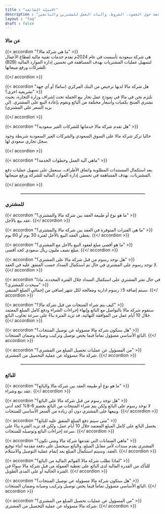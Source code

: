 ```yaml
---
title : "الاسئلة الشائعة"
description : "تعرف على شركة مالا وخدماتها المالية التقنية للشركات، مع إجابات شاملة على أسئلتكم الشائعة حول العقود، الشروط، وآليات العمل للمشترين والبائعين."
layout : "faq"
draft : false
---
```



### عن مالا

{{< accordion "ما هي شركة مالا؟" >}}
<br>
هي شركة سعودية تأسست في عام 2024م تقدم خدمات تقنية مالية لقطاع الأعمال (B2B) لتسهيل عمليات المشتريات بهدف المساهمة في تحسين إدارة الموارد المالية للشركات ورفع مبيعاتها.

{{</ accordion >}}

{{< accordion "هل شركة مالا لديها ترخيص من البنك المركزي (ساما) أو أي جهة تشريعية اخرى؟" >}}
<br>
نلتزم نحن في مالا في نموذج عمل تجار بيع الجملة تحت إشراف وزارة التجارة، بحيث نشتري المنتج بكميات وأسعار مختلفة من البائع ونقوم بإعادة البيع على المشتري. (لن يزيد السعر على المشتري)

{{</ accordion >}}

{{< accordion "هل تقدم شركة مالا خدماتها للشركات الغير سعودية؟" >}}
<br>

حاليا تركز شركة مالا على السوق السعودي والشركات الغير السعودية شريطة وجود سجل تجاري سعودي لها.


{{</ accordion >}}

{{< accordion "ماهي آلية العمل وخطوات الخدمة؟" >}}
<br>

بعد استكمال المستندات المطلوبة واتفاق الأطراف، سنعمل على تسهيل عمليات دفع المشتريات، بهدف المساهمة في تحسين إدارة الموارد المالية للشركة ورفع مبيعاتها.

{{</ accordion >}}

<hr style="border: 1px solid #ccc; width: 80%; margin: 20px auto;">

### للمشتري

{{< accordion "ما هو نوع أو طبيعة العقد بين شركة مالا والمشتري؟" >}}
<br>
عقد بيع بالآجل.
{{</ accordion >}}

{{< accordion "ما هي الفترات المتوفرة في العقد بين شركة مالا والمشتري؟" >}}
<br>
يغطي العقد البيع بالآجل لفترة 30 يوم أو 60 يوم.
{{</ accordion >}}

{{< accordion "ما هو أقصى مبلغ لعقود البيع بالآجل مع المشتري؟" >}}
<br>
مبلغ نصف مليون ريال سعودي كحد أقصى.
{{</ accordion >}}

{{< accordion "هل توجد رسوم من قبل شركة مالا على المشتري؟" >}}
<br>
لا توجد رسوم على المشتري في حال تم استكمال السداد حسب المتفق عليه في العقد.
{{</ accordion >}}

{{< accordion "في حال تعثر المشتري على استكمال السداد خلال الفترة المحددة، ماذا سيحدث للمشتري؟" >}}
<br>
سيتم إضافة 5٪؜ رسوم ادارية ومعالجة لكل شهر إضافي من إجمالي المبلغ المتبقي.
{{</ accordion >}}

{{< accordion "كيف يتم شراء المنتجات من قبل شركة مالا؟" >}}
<br>
ستقوم شركة مالا بالتواصل مع البائع وإنهاء إجراءات الشراء ودفع كامل المبلغ المعتمد خلال 10 أيام عمل من الموافقة النهائية، قد تزيد الفترة بناءً على سرعة تجاوب البائع.
{{</ accordion >}}

{{< accordion "هل ستكون شركة مالا مسؤولة عن توصيل المنتجات؟" >}}
<br>
البائع الأساسي مسؤول تماماً فيما يخص توصيل وتركيب وصيانة وضمان المنتجات.
{{</ accordion >}}

{{< accordion "من المسؤول عن عمليات تحصيل المبلغ من المشتري؟" >}}
<br>
شركة مالا مسؤولة عن عملية التحصيل من المشتري.
{{</ accordion >}}

<hr style="border: 1px solid #ccc; width: 80%; margin: 20px auto;">

### للبائع 
{{< accordion "ما هو نوع أو طبيعة العقد بين شركة مالا والبائع؟" >}}
<br>
عقد بيع وشراء.
{{</ accordion >}}

{{< accordion "هل توجد رسوم من قبل شركة مالا على البائع؟" >}}
<br>
لا توجد رسوم على البائع ولكن يتم شراء المنتجات من البائع بخصم 6-8% كحد أدنى وبيعها على المشتري دون أي زيادة من السعر الأساسي للمنتجات.
{{</ accordion >}}

{{< accordion "متى سيتم دفع المبلغ المتفق عليه للبائع؟" >}}
<br>
يحصل البائع على كامل المبلغ المعتمد خلال 10 أيام عمل، ولكن قد تزيد الفترة بناءً على سرعة إجراءات البائع وتوصيله للمنتجات.
{{</ accordion >}}

{{< accordion "ماهي الضمانات التي تقدمها شركة مالا ومتى تكون؟" >}}
<br>
المشتري يقدم سندات لأمر مقابل المبلغ، والبائع سيحصل على دفعة مقدمة أثناء توقيع العقد، وسيتم استكمال المبلغ بعد إتمام عملية التوصيل والاستلام.
{{</ accordion >}}

{{< accordion "لماذا تطلب شركة مالا القوائم المالية من البائع؟" >}}
<br>
للتأكد من القدرة المالية لدى البائع على تغطية العمولة من قبل شركة مالا سواءً في الفترة الحالية أو على المدى الطويل.
{{</ accordion >}}

{{< accordion "هل ستكون شركة مالا مسؤولة عن توصيل المنتجات؟" >}}
<br>
البائع الأساسي مسؤول تماماً فيما يخص توصيل وتركيب وصيانة وضمان المنتجات.
{{</ accordion >}}

{{< accordion "من المسؤول عن عمليات تحصيل المبلغ من المشتري؟" >}}
<br>
شركة مالا مسؤولة عن عملية التحصيل من المشتري.
{{</ accordion >}}



